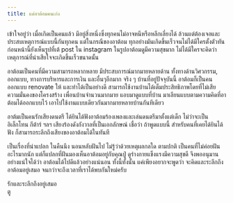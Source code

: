 ```yaml
---
title: แด่อาต้อมคนเก่ง
---
```



เข้าใจอยู่ว่า เมื่อเกิดเป็นคนแล้ว มีอยู่สิ่งหนึ่งซึ่งทุกคนไม่อาจหนีหรือหลีกเลี่ยงได้ ล้วนแต่ต้องเจอและประสบเหตุการณ์แบบนี้กันทุกคน แต่ในกรณีของอาต้อม ทุกอย่างมันเกิดขึ้นเร็วจนไม่ได้มีใครตั้งตัวทัน ก่อนหน้านี้ยังเห็นรูปที่เต้ post ใน instagram ในรูปอาต้อมดูมีความสุขมาก ไม่ได้มีใครจะคิดว่าเหตุการณ์ที่น่าเสียใจจะเกิดขึ้นเร็วขนาดนั้น

อาต้อมเป็นคนที่มีความสามารถหลากหลาย มีประสบการณ์มากมายหลายด้าน ทั้งทางด้านวิศวกรรม, ออกแบบ, ทางการบริหารและการเงิน และอื่นๆอีกมาก  จริง ๆ บ้านที่อยู่ปัจจุบันนี้ อาต้อมก็เป็นคนออกแบบ renovate ให้ และทำได้เป็นอย่างดี สามารถใช้งานบ้านได้เต็มประสิทธิภาพโดยที่ไม่เสียความมั่นคงของโครงสร้าง เพื่อนบ้านจำนวนมากมาย แอบมาดูแบบที่บ้าน มาเลียนแบบตามความคิดที่อาต้อมได้ออกแบบไว้ เอาไปใช้งานแบบเดียวกันมากมายหลายบ้านกันทีเดียว

อาต้มเป็นคนรักเสียงดนตรี ได้ยินได้ฟังอาต้อมร้องเพลงและเล่นดนตรีมาตั้งแต่เด็ก ไม่ว่าจะเป็นอิเล็กโทน กีต้าร์ ฯลฯ เสียงร้องดังกังวาลที่เป็นเอกลักษณ์ เชื่อว่า ถ้าพูดแบบนี้ สำหรับคนที่เคยได้ยินได้ฟัง ก็สามารถระลึกถึงเสียงของอาต้อมได้ในทันที

เป็นเรื่องที่น่าแปลก ในคืนนึง นอนหลับฝันไป ไม่รู้ว่าด้วยเหตุผลกลใด ตามปกติ เป็นคนที่ไม่ค่อยฝันอะไรมากนัก แต่ก็แปลกที่ฝันมองเห็นอาต้อมอยู่กับคุณปู่ ดูร่างกายแข็งแรงมีความสุขดี จึงพออนุมานอย่างแน่ใจได้ว่า อาต้อมได้ไปดีแล้วอย่างแน่นอน ทั้งนี้ทั้งนั้น แค่เพียงอยากจะพูดว่า จะคิดและระลึกถึงอาต้อมอยู่เสมอ จนกว่าจะถึงเวลาที่เราได้พบกันใหม่ครับ

รักและระลึกถึงอยู่เสมอ  
ตู

